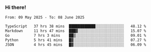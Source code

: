 ### Hi there!

<!--START_SECTION:waka-->

```txt
From: 09 May 2025 - To: 08 June 2025

TypeScript   37 hrs 38 mins  ████████████░░░░░░░░░░░░░   48.12 %
Markdown     11 hrs 47 mins  ███▓░░░░░░░░░░░░░░░░░░░░░   15.07 %
Go           7 hrs 3 mins    ██▒░░░░░░░░░░░░░░░░░░░░░░   09.01 %
Python       5 hrs 41 mins   █▓░░░░░░░░░░░░░░░░░░░░░░░   07.27 %
JSON         4 hrs 45 mins   █▓░░░░░░░░░░░░░░░░░░░░░░░   06.09 %
```

<!--END_SECTION:waka-->
